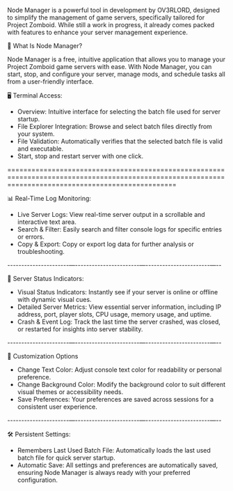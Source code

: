 Node Manager is a powerful tool in development by OV3RLORD, designed to simplify the management of game servers, specifically tailored for Project Zomboid. While still a work in progress, it already comes packed with features to enhance your server management experience.

📂 What Is Node Manager?

Node Manager is a free, intuitive application that allows you to manage your Project Zomboid game servers with ease. With Node Manager, you can start, stop, and configure your server, manage mods, and schedule tasks all from a user-friendly interface. 


🖥️ Terminal Access:

- Overview: Intuitive interface for selecting the batch file used for server startup.
- File Explorer Integration: Browse and select batch files directly from your system. 
- File Validation: Automatically verifies that the selected batch file is valid and executable.
- Start, stop and restart server with one click. 

======================================================================================================================================================

📊 Real-Time Log Monitoring:

- Live Server Logs: View real-time server output in a scrollable and interactive text area.
- Search & Filter: Easily search and filter console logs for specific entries or errors.
- Copy & Export: Copy or export log data for further analysis or troubleshooting.

----------------------—-----------------------—-----------------------—--

🔄 Server Status Indicators:

- Visual Status Indicators: Instantly see if your server is online or offline with dynamic visual cues.
- Detailed Server Metrics: View essential server information, including IP address, port, player slots, CPU usage, memory usage, and uptime.
- Crash & Event Log: Track the last time the server crashed, was closed, or restarted for insights into server stability.

----------------------—-----------------------—-----------------------—--

🎨 Customization Options

- Change Text Color: Adjust console text color for readability or personal preference.
- Change Background Color: Modify the background color to suit different visual themes or accessibility needs.
- Save Preferences: Your preferences are saved across sessions for a consistent user experience.

----------------------—-----------------------—-----------------------—--

🛠️ Persistent Settings:

- Remembers Last Used Batch File: Automatically loads the last used batch file for quick server startup.
- Automatic Save: All settings and preferences are automatically saved, ensuring Node Manager is always ready with your preferred configuration.

